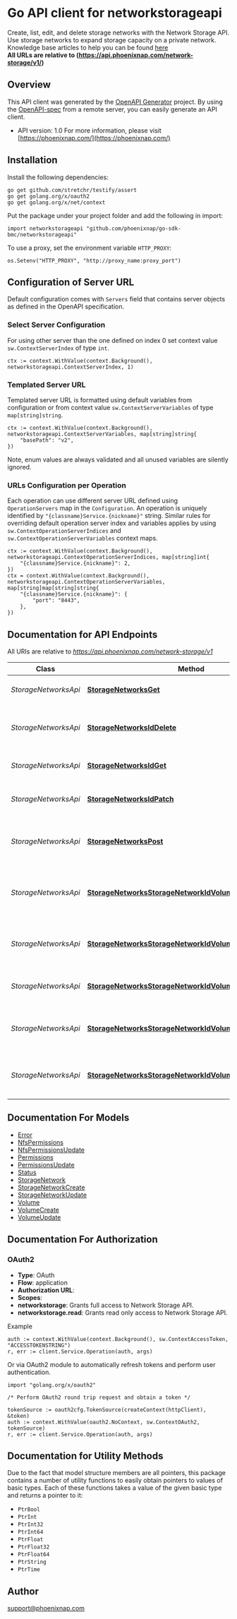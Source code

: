 # Go API client for networkstorageapi

Create, list, edit, and delete storage networks with the Network Storage API. Use storage networks to expand storage capacity on a private network.
<br>
<span class='pnap-api-knowledge-base-link'>
Knowledge base articles to help you can be found
<a href='https://phoenixnap.com/kb/bare-metal-cloud-storage' target='_blank'>here</a>
</span>
<br>
<b>All URLs are relative to (https://api.phoenixnap.com/network-storage/v1/)</b>


## Overview
This API client was generated by the [OpenAPI Generator](https://openapi-generator.tech) project.  By using the [OpenAPI-spec](https://www.openapis.org/) from a remote server, you can easily generate an API client.

- API version: 1.0
For more information, please visit [https://phoenixnap.com/](https://phoenixnap.com/)

## Installation

Install the following dependencies:

```shell
go get github.com/stretchr/testify/assert
go get golang.org/x/oauth2
go get golang.org/x/net/context
```

Put the package under your project folder and add the following in import:

```golang
import networkstorageapi "github.com/phoenixnap/go-sdk-bmc/networkstorageapi"
```

To use a proxy, set the environment variable `HTTP_PROXY`:

```golang
os.Setenv("HTTP_PROXY", "http://proxy_name:proxy_port")
```

## Configuration of Server URL

Default configuration comes with `Servers` field that contains server objects as defined in the OpenAPI specification.

### Select Server Configuration

For using other server than the one defined on index 0 set context value `sw.ContextServerIndex` of type `int`.

```golang
ctx := context.WithValue(context.Background(), networkstorageapi.ContextServerIndex, 1)
```

### Templated Server URL

Templated server URL is formatted using default variables from configuration or from context value `sw.ContextServerVariables` of type `map[string]string`.

```golang
ctx := context.WithValue(context.Background(), networkstorageapi.ContextServerVariables, map[string]string{
	"basePath": "v2",
})
```

Note, enum values are always validated and all unused variables are silently ignored.

### URLs Configuration per Operation

Each operation can use different server URL defined using `OperationServers` map in the `Configuration`.
An operation is uniquely identified by `"{classname}Service.{nickname}"` string.
Similar rules for overriding default operation server index and variables applies by using `sw.ContextOperationServerIndices` and `sw.ContextOperationServerVariables` context maps.

```
ctx := context.WithValue(context.Background(), networkstorageapi.ContextOperationServerIndices, map[string]int{
	"{classname}Service.{nickname}": 2,
})
ctx = context.WithValue(context.Background(), networkstorageapi.ContextOperationServerVariables, map[string]map[string]string{
	"{classname}Service.{nickname}": {
		"port": "8443",
	},
})
```

## Documentation for API Endpoints

All URIs are relative to *https://api.phoenixnap.com/network-storage/v1*

Class | Method | HTTP request | Description
------------ | ------------- | ------------- | -------------
*StorageNetworksApi* | [**StorageNetworksGet**](docs/StorageNetworksApi.md#storagenetworksget) | **Get** /storage-networks | List all storage networks.
*StorageNetworksApi* | [**StorageNetworksIdDelete**](docs/StorageNetworksApi.md#storagenetworksiddelete) | **Delete** /storage-networks/{storageNetworkId} | Delete a storage network and its volume.
*StorageNetworksApi* | [**StorageNetworksIdGet**](docs/StorageNetworksApi.md#storagenetworksidget) | **Get** /storage-networks/{storageNetworkId} | Get storage network details.
*StorageNetworksApi* | [**StorageNetworksIdPatch**](docs/StorageNetworksApi.md#storagenetworksidpatch) | **Patch** /storage-networks/{storageNetworkId} | Update storage network details.
*StorageNetworksApi* | [**StorageNetworksPost**](docs/StorageNetworksApi.md#storagenetworkspost) | **Post** /storage-networks | Create a storage network and volume.
*StorageNetworksApi* | [**StorageNetworksStorageNetworkIdVolumesGet**](docs/StorageNetworksApi.md#storagenetworksstoragenetworkidvolumesget) | **Get** /storage-networks/{storageNetworkId}/volumes | Display one or more volumes belonging to a storage network.
*StorageNetworksApi* | [**StorageNetworksStorageNetworkIdVolumesPost**](docs/StorageNetworksApi.md#storagenetworksstoragenetworkidvolumespost) | **Post** /storage-networks/{storageNetworkId}/volumes | Create a volume belonging to a storage network.
*StorageNetworksApi* | [**StorageNetworksStorageNetworkIdVolumesVolumeIdDelete**](docs/StorageNetworksApi.md#storagenetworksstoragenetworkidvolumesvolumeiddelete) | **Delete** /storage-networks/{storageNetworkId}/volumes/{volumeId} | Delete a Storage Network&#39;s Volume
*StorageNetworksApi* | [**StorageNetworksStorageNetworkIdVolumesVolumeIdGet**](docs/StorageNetworksApi.md#storagenetworksstoragenetworkidvolumesvolumeidget) | **Get** /storage-networks/{storageNetworkId}/volumes/{volumeId} | Get a storage network&#39;s volume details.
*StorageNetworksApi* | [**StorageNetworksStorageNetworkIdVolumesVolumeIdPatch**](docs/StorageNetworksApi.md#storagenetworksstoragenetworkidvolumesvolumeidpatch) | **Patch** /storage-networks/{storageNetworkId}/volumes/{volumeId} | Update a storage network&#39;s volume details.


## Documentation For Models

 - [Error](docs/Error.md)
 - [NfsPermissions](docs/NfsPermissions.md)
 - [NfsPermissionsUpdate](docs/NfsPermissionsUpdate.md)
 - [Permissions](docs/Permissions.md)
 - [PermissionsUpdate](docs/PermissionsUpdate.md)
 - [Status](docs/Status.md)
 - [StorageNetwork](docs/StorageNetwork.md)
 - [StorageNetworkCreate](docs/StorageNetworkCreate.md)
 - [StorageNetworkUpdate](docs/StorageNetworkUpdate.md)
 - [Volume](docs/Volume.md)
 - [VolumeCreate](docs/VolumeCreate.md)
 - [VolumeUpdate](docs/VolumeUpdate.md)


## Documentation For Authorization



### OAuth2


- **Type**: OAuth
- **Flow**: application
- **Authorization URL**: 
- **Scopes**: 
 - **networkstorage**: Grants full access to Network Storage API.
 - **networkstorage.read**: Grants read only access to Network Storage API.

Example

```golang
auth := context.WithValue(context.Background(), sw.ContextAccessToken, "ACCESSTOKENSTRING")
r, err := client.Service.Operation(auth, args)
```

Or via OAuth2 module to automatically refresh tokens and perform user authentication.

```golang
import "golang.org/x/oauth2"

/* Perform OAuth2 round trip request and obtain a token */

tokenSource := oauth2cfg.TokenSource(createContext(httpClient), &token)
auth := context.WithValue(oauth2.NoContext, sw.ContextOAuth2, tokenSource)
r, err := client.Service.Operation(auth, args)
```


## Documentation for Utility Methods

Due to the fact that model structure members are all pointers, this package contains
a number of utility functions to easily obtain pointers to values of basic types.
Each of these functions takes a value of the given basic type and returns a pointer to it:

* `PtrBool`
* `PtrInt`
* `PtrInt32`
* `PtrInt64`
* `PtrFloat`
* `PtrFloat32`
* `PtrFloat64`
* `PtrString`
* `PtrTime`

## Author

support@phoenixnap.com

